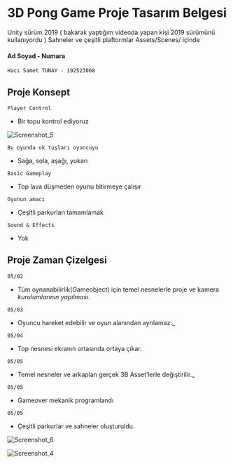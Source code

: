 # 3D Pong Game Proje Tasarım Belgesi

Unity sürüm 2019 ( bakarak yaptığım videoda yapan kişi 2019 sürümünü kullanıyordu )
Sahneler ve çeşitli plaftormlar Assets/Scenes/ içinde



#### Ad Soyad - Numara

```
Hacı Samet TUNAY - 192523068
```
## Proje Konsept



```
Player Control
```

- Bir topu kontrol ediyoruz

![Screenshot_5](https://user-images.githubusercontent.com/79511355/236458703-1c5cb599-bf0c-45ed-8bb1-3363a5e2fcc4.png)


```
Bu oyunda ok tuşları oyuncuyu
```

- Sağa, sola, aşağı, yukarı


```
Basic Gameplay
```

- Top lava düşmeden oyunu bitirmeye çalışır

```
Oyunun amacı
```

- Çeşitli parkurları tamamlamak


```
Sound & Effects
```

- Yok


## Proje Zaman Çizelgesi

```
05/02
```

- Tüm oynanabilirlik(Gameobject) için temel nesnelerle proje ve kamera
    _kurulumlarının yapılması._


```
05/03
```

- Oyuncu hareket edebilir ve oyun alanından ayrılamaz._


```
05/04
```

- Top nesnesi ekranın ortasında ortaya çıkar.

```
05/05
```

- Temel nesneler ve arkaplan gerçek 3B Asset’lerle değiştirilir._

```
05/05
```

- Gameover mekanik programlandı

```
05/05
```

- Çeşitli parkurlar ve sahneler oluşturuldu.

![Screenshot_6](https://user-images.githubusercontent.com/79511355/236458827-f6076d88-b918-4a83-86ed-1803c2ace829.png)

![Screenshot_4](https://user-images.githubusercontent.com/79511355/236458843-1ad9da80-8cd8-451c-a9c3-cde1d3d2c7e9.png)





